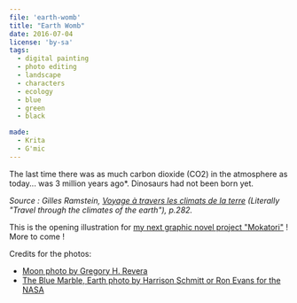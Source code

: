 ```yaml
---
file: 'earth-womb'
title: "Earth Womb"
date: 2016-07-04
license: 'by-sa'
tags:
  - digital painting
  - photo editing
  - landscape
  - characters
  - ecology
  - blue
  - green
  - black

made:
  - Krita
  - G'mic
---
```


The last time there was as much carbon dioxide (CO2) in the atmosphere as today... was 3 million years ago*. Dinosaurs had not been born yet.

*Source : Gilles Ramstein, [Voyage à travers les climats de la terre](http://www.odilejacob.fr/catalogue/sciences/sciences-de-la-terre/voyage-a-travers-les-climats-de-la-terre_9782738128539.php) (Literally "Travel through the climates of the earth"), p.282.*

This is the opening illustration for [my next graphic novel project "Mokatori"](../comics/) !
More to come !

Credits for the photos:
- [Moon photo by Gregory H. Revera](https://commons.wikimedia.org/wiki/File:FullMoon2010.jpg)
- [The Blue Marble, Earth photo by Harrison Schmitt or Ron Evans for the NASA](https://commons.wikimedia.org/wiki/File:The_Earth_seen_from_Apollo_17.jpg)
